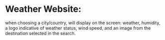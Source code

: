 # Weather Website:
when choosing a city/country, will display on the screen: weather, humidity, a logo indicative of weather status, wind speed, and an image from the destination selected in the search.
